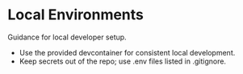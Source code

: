 # Local Environments

Guidance for local developer setup.

- Use the provided devcontainer for consistent local development.
- Keep secrets out of the repo; use .env files listed in .gitignore.
